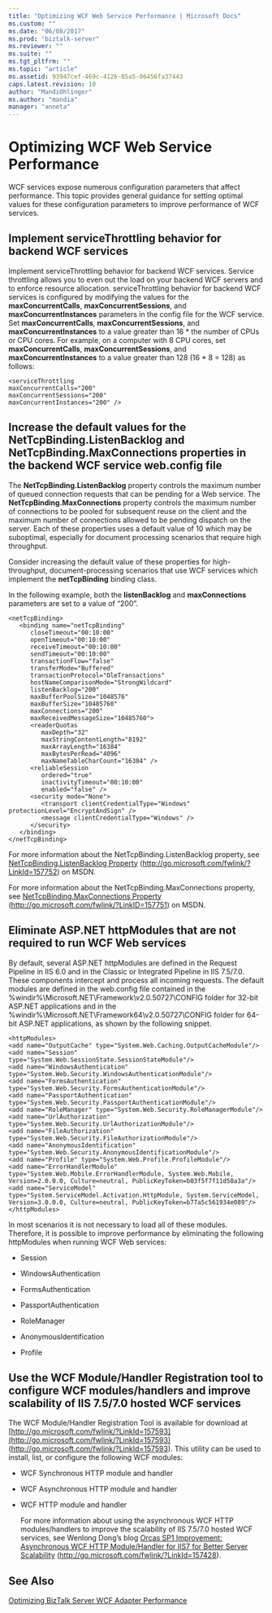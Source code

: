 ```yaml
---
title: "Optimizing WCF Web Service Performance | Microsoft Docs"
ms.custom: ""
ms.date: "06/08/2017"
ms.prod: "biztalk-server"
ms.reviewer: ""
ms.suite: ""
ms.tgt_pltfrm: ""
ms.topic: "article"
ms.assetid: 93947cef-469c-4126-85a5-06456fa37443
caps.latest.revision: 10
author: "MandiOhlinger"
ms.author: "mandia"
manager: "anneta"
---
```

# Optimizing WCF Web Service Performance
WCF services expose numerous configuration parameters that affect performance. This topic provides general guidance for setting optimal values for these configuration parameters to improve performance of WCF services.  
  
## Implement serviceThrottling behavior for backend WCF services  
 Implement serviceThrottling behavior for backend WCF services. Service throttling allows you to even out the load on your backend WCF servers and to enforce resource allocation. serviceThrottling behavior for backend WCF services is configured by modifying the values for the **maxConcurrentCalls**, **maxConcurrentSessions**, and **maxConcurrentInstances** parameters in the config file for the WCF service. Set **maxConcurrentCalls**, **maxConcurrentSessions**, and **maxConcurrentInstances** to a value greater than 16 * the number of CPUs or CPU cores. For example, on a computer with 8 CPU cores, set **maxConcurrentCalls**, **maxConcurrentSessions**, and **maxConcurrentInstances** to a value greater than 128 (16 * 8 = 128) as follows:  
  
```  
<serviceThrottling  
maxConcurrentCalls="200"  
maxConcurrentSessions="200"  
maxConcurrentInstances="200" />  
```  
  
## Increase the default values for the NetTcpBinding.ListenBacklog and NetTcpBinding.MaxConnections properties in the backend WCF service web.config file  
 The **NetTcpBinding.ListenBacklog** property controls the maximum number of queued connection requests that can be pending for a Web service. The **NetTcpBinding.MaxConnections** property controls the maximum number of connections to be pooled for subsequent reuse on the client and the maximum number of connections allowed to be pending dispatch on the server. Each of these properties uses a default value of 10 which may be suboptimal, especially for document processing scenarios that require high throughput.  
  
 Consider increasing the default value of these properties for high-throughput, document-processing scenarios that use WCF services which implement the **netTcpBinding** binding class.  
  
 In the following example, both the **listenBacklog** and **maxConnections** parameters are set to a value of “200”.  
  
```  
<netTcpBinding>  
   <binding name="netTcpBinding"  
      closeTimeout="00:10:00"  
      openTimeout="00:10:00"  
      receiveTimeout="00:10:00"  
      sendTimeout="00:10:00"  
      transactionFlow="false"  
      transferMode="Buffered"  
      transactionProtocol="OleTransactions"  
      hostNameComparisonMode="StrongWildcard"  
      listenBacklog="200"  
      maxBufferPoolSize="1048576"  
      maxBufferSize="10485760"  
      maxConnections="200"  
      maxReceivedMessageSize="10485760">  
      <readerQuotas  
         maxDepth="32"  
         maxStringContentLength="8192"  
         maxArrayLength="16384"  
         maxBytesPerRead="4096"  
         maxNameTableCharCount="16384" />  
      <reliableSession  
         ordered="true"  
         inactivityTimeout="00:10:00"  
         enabled="false" />  
      <security mode="None">  
         <transport clientCredentialType="Windows" protectionLevel="EncryptAndSign" />  
         <message clientCredentialType="Windows" />  
      </security>  
   </binding>  
</netTcpBinding>  
```  
  
 For more information about the NetTcpBinding.ListenBacklog property, see [NetTcpBinding.ListenBacklog Property](http://go.microsoft.com/fwlink/?LinkId=157752) (http://go.microsoft.com/fwlink/?LinkId=157752) on MSDN.  
  
 For more information about the NetTcpBinding.MaxConnections property, see [NetTcpBinding.MaxConnections Property](http://go.microsoft.com/fwlink/?LinkID=157751) (http://go.microsoft.com/fwlink/?LinkID=157751) on MSDN.  
  
## Eliminate ASP.NET httpModules that are not required to run WCF Web services  
 By default, several ASP.NET httpModules are defined in the Request Pipeline in IIS 6.0 and in the Classic or Integrated Pipeline in IIS 7.5/7.0. These components intercept and process all incoming requests. The default modules are defined in the web.config file contained in the %windir%\Microsoft.NET\Framework\v2.0.50727\CONFIG folder for 32-bit ASP.NET applications and in the %windir%\Microsoft.NET\Framework64\v2.0.50727\CONFIG folder for 64-bit ASP.NET applications, as shown by the following snippet.  
  
```  
<httpModules>  
<add name="OutputCache" type="System.Web.Caching.OutputCacheModule"/>  
<add name="Session" type="System.Web.SessionState.SessionStateModule"/>  
<add name="WindowsAuthentication" type="System.Web.Security.WindowsAuthenticationModule"/>  
<add name="FormsAuthentication" type="System.Web.Security.FormsAuthenticationModule"/>  
<add name="PassportAuthentication" type="System.Web.Security.PassportAuthenticationModule"/>  
<add name="RoleManager" type="System.Web.Security.RoleManagerModule"/>  
<add name="UrlAuthorization" type="System.Web.Security.UrlAuthorizationModule"/>  
<add name="FileAuthorization" type="System.Web.Security.FileAuthorizationModule"/>  
<add name="AnonymousIdentification" type="System.Web.Security.AnonymousIdentificationModule"/>  
<add name="Profile" type="System.Web.Profile.ProfileModule"/>  
<add name="ErrorHandlerModule" type="System.Web.Mobile.ErrorHandlerModule, System.Web.Mobile, Version=2.0.0.0, Culture=neutral, PublicKeyToken=b03f5f7f11d50a3a"/>  
<add name="ServiceModel" type="System.ServiceModel.Activation.HttpModule, System.ServiceModel, Version=3.0.0.0, Culture=neutral, PublicKeyToken=b77a5c561934e089"/>  
</httpModules>  
```  
  
 In most scenarios it is not necessary to load all of these modules. Therefore, it is possible to improve performance by eliminating the following httpModules when running WCF Web services:  
  
-   Session  
  
-   WindowsAuthentication  
  
-   FormsAuthentication  
  
-   PassportAuthentication  
  
-   RoleManager  
  
-   AnonymousIdentification  
  
-   Profile  
  
## Use the WCF Module/Handler Registration tool to configure WCF modules/handlers and improve scalability of IIS 7.5/7.0 hosted WCF services  
 The WCF Module/Handler Registration Tool is available for download at [http://go.microsoft.com/fwlink/?LinkId=157593](http://go.microsoft.com/fwlink/?LinkId=157593) (http://go.microsoft.com/fwlink/?LinkId=157593). This utility can be used to install, list, or configure the following WCF modules:  
  
- WCF Synchronous HTTP module and handler  
  
- WCF Asynchronous HTTP module and handler  
  
- WCF HTTP module and handler  
  
  For more information about using the asynchronous WCF HTTP modules/handlers to improve the scalability of IIS 7.5/7.0 hosted WCF services, see Wenlong Dong’s blog [Orcas SP1 Improvement: Asynchronous WCF HTTP Module/Handler for IIS7 for Better Server Scalability](http://go.microsoft.com/fwlink/?LinkId=157428) (http://go.microsoft.com/fwlink/?LinkId=157428).  
  
## See Also  
 [Optimizing BizTalk Server WCF Adapter Performance](../technical-guides/optimizing-biztalk-server-wcf-adapter-performance.md)